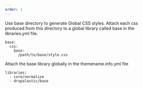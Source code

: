```yaml
---
order: 1
---
```


Use base directory to generate Global CSS styles. Attach each css produced from this directory to a global library called base in the libraries.yml file.

```
base:
  css:
    base:
      /path/to/base/style.css
```

Attach the base library globally in the themename.info.yml file

```
libraries:
  - core/normalize
  - drupalastic/base
```
